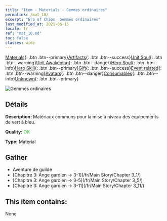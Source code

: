```yaml
---
title: "Item - Materials - Gemmes ordinaires"
permalink: /mat_10/
excerpt: "Era of Chaos  Gemmes ordinaires"
last_modified_at: 2021-06-15
locale: fr
ref: "mat_10.md"
toc: false
classes: wide
---
```

 [Materials](/ItemsFR/){: .btn .btn--primary}[Artifacts](/ItemsFR/Artifacts/){: .btn .btn--success}[Unit Soul](/ItemsFR/UnitSoul/){: .btn .btn--warning}[Unit Awakening](/ItemsFR/UnitAwakening/){: .btn .btn--danger}[Hero Soul](/ItemsFR/HeroSoul/){: .btn .btn--info}[Hero Skill](/ItemsFR/HeroSkill/){: .btn .btn--primary}[Gift](/ItemsFR/Gift/){: .btn .btn--success}[Event related](/ItemsFR/Events/){: .btn .btn--warning}[Avatars](/ItemsFR/Avatars/){: .btn .btn--danger}[Consumables](/ItemsFR/Consumables/){: .btn .btn--info}[Unknown](/ItemsFR/Unknown/){: .btn .btn--primary}

 ![Gemmes ordinaires](/images/t/i_cailiao_baoshi1.png)

## Détails
 **Description:** Matériaux communs pour la mise à niveau des équipements de vert à bleu.

 **Quality:** <span style="color: #32CD32">OK</span>

 **Type:** Material

## Gather

*    Aventure de guilde 
*    [Chapitre 3: Ange gardien -> 3-1](/fr/Main Story/Chapter 3_1/) 
*    [Chapitre 3: Ange gardien -> 3-5](/fr/Main Story/Chapter 3_5/) 
*    [Chapitre 3: Ange gardien -> 3-11](/fr/Main Story/Chapter 3_11/) 

## This item contains:

  None

